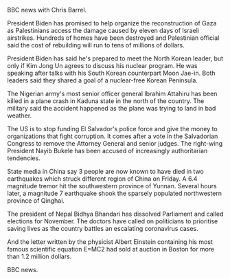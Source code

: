 BBC news with Chris Barrel.

President Biden has promised to help organize the reconstruction of Gaza as Palestinians access the damage caused by eleven days of Israeli airstrikes. Hundreds of homes have been destroyed and Palestinian official said the cost of rebuilding will run to tens of millions of dollars. 

President Biden has said he's prepared to meet the North Korean leader, but only if Kim Jong Un agrees to discuss his nuclear program. He was speaking after talks with his South Korean counterpart Moon Jae-in. Both leaders said they shared a goal of a nuclear-free Korean Peninsula. 

The Nigerian army's most senior officer general Ibrahim Attahiru has been killed in a plane crash in Kaduna state in the north of the country. The military said the accident happened as the plane was trying to land in bad weather.

The US is to stop funding El Salvador's police force and give the money to organizations that fight corruption. It comes after a vote in the Salvadorian Congress to remove the Attorney General and senior judges. The right-wing President Nayib Bukele has been accused of increasingly authoritarian tendencies.

State media in China say 3 people are now known to have died in two earthquakes which struck different region of China on Friday. A 6.4 magnitude tremor hit the southwestern province of Yunnan. Several hours later, a magnitude 7 earthquake shook the sparsely populated northwestern province of Qinghai.

The president of Nepal Bidhya Bhandari has dissolved Parliament and called elections for November. The doctors have called on politicians to prioritise saving lives as the country battles an escalating coronavirus cases. 

And the letter written by the physicist Albert Einstein containing his most famous scientific equation E=MC2 had sold at auction in Boston for more than 1.2 million dollars.

BBC news.
